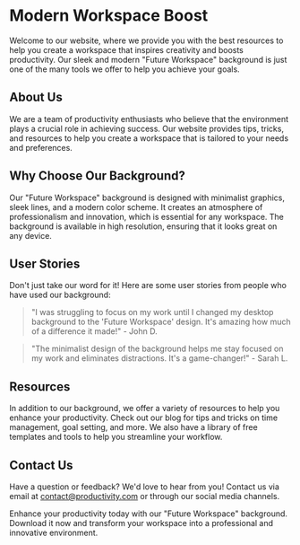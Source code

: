<!--font:Cabin-->

# Modern Workspace Boost

Welcome to our website, where we provide you with the best resources to help you create a workspace that inspires creativity and boosts productivity. Our sleek and modern "Future Workspace" background is just one of the many tools we offer to help you achieve your goals.

## About Us
We are a team of productivity enthusiasts who believe that the environment plays a crucial role in achieving success. Our website provides tips, tricks, and resources to help you create a workspace that is tailored to your needs and preferences.

## Why Choose Our Background?
Our "Future Workspace" background is designed with minimalist graphics, sleek lines, and a modern color scheme. It creates an atmosphere of professionalism and innovation, which is essential for any workspace. The background is available in high resolution, ensuring that it looks great on any device.

## User Stories
Don't just take our word for it! Here are some user stories from people who have used our background:

> "I was struggling to focus on my work until I changed my desktop background to the 'Future Workspace' design. It's amazing how much of a difference it made!" - John D.

> "The minimalist design of the background helps me stay focused on my work and eliminates distractions. It's a game-changer!" - Sarah L.

## Resources
In addition to our background, we offer a variety of resources to help you enhance your productivity. Check out our blog for tips and tricks on time management, goal setting, and more. We also have a library of free templates and tools to help you streamline your workflow.

## Contact Us
Have a question or feedback? We'd love to hear from you! Contact us via email at [contact@productivity.com](mailto:contact@productivity.com) or through our social media channels.

Enhance your productivity today with our "Future Workspace" background. Download it now and transform your workspace into a professional and innovative environment.

<!--

Write me content for website with wallpaper which alt text is:

"A minimalist graphic of a futuristic workspace, with sleek lines and a modern color scheme."

The name/title of the page should not be 1:1 copy of the alt text but rather a real content of the website which is using this wallpaper.

- Use markdown format 
- Start with heading
- Heading should be short and concise
- The content should look like a real website 
- The website should not be about the wallpaper, wallpaper is just a related background
- Heading should be contain work "wallpaper" or "background"
- Include real sections like references, contact, user stories, etc. use things relevant to the page purpose.
- Feel free to use structure like headings, bullets, numbering, blockquotes, paragraphs, horizontal lines, etc.
- You can use formatting like bold or _italic_
- You can include UTF-8 emojis
- Links should be only #hash anchors (and you can refer to the document itself)
- Do not include images


---


# Future Workspace Wallpaper: Enhance Your Productivity

Welcome to our website where we provide you with the best resources to enhance your productivity. Our sleek and modern "Future Workspace" wallpaper is just the beginning. 

## About Us
We are a team of productivity enthusiasts who believe that the environment plays a crucial role in achieving success. Our website provides tips, tricks, and resources to help you create a workspace that inspires creativity and boosts productivity.

## Why Choose Our Wallpaper?
Our "Future Workspace" wallpaper is designed with minimalist graphics, sleek lines, and a modern color scheme. It creates an atmosphere of professionalism and innovation, which is essential for any workspace. The wallpaper is available in high resolution, ensuring that it looks great on any device.

## User Stories
Don't just take our word for it! Here are some user stories from people who have used our wallpaper:

> "I was struggling to focus on my work until I changed my desktop background to the 'Future Workspace' wallpaper. It's amazing how much of a difference it made!" - John D.

> "I love the minimalist design of the wallpaper. It helps me stay focused on my work and eliminates distractions." - Sarah L.

## Resources
In addition to our wallpaper, we offer a variety of resources to help you enhance your productivity. Check out our blog for tips and tricks on time management, goal setting, and more. We also have a library of free templates and tools to help you streamline your workflow.

## Contact Us
Have a question or feedback? We'd love to hear from you! Contact us via email at [contact@productivity.com](mailto:contact@productivity.com) or through our social media channels.

Enhance your productivity today with our "Future Workspace" wallpaper. Download it now and transform your workspace into a professional and innovative environment.


---


Heading should not include word "wallpaper". The website should not be about the wallpaper itself, wallpaper is just a related background, rewrite whole content.


---


# Boost Your Productivity with a Modern Workspace

Welcome to our website, where we provide you with the best resources to help you create a workspace that inspires creativity and boosts productivity. Our sleek and modern "Future Workspace" background is just one of the many tools we offer to help you achieve your goals.

## About Us
We are a team of productivity enthusiasts who believe that the environment plays a crucial role in achieving success. Our website provides tips, tricks, and resources to help you create a workspace that is tailored to your needs and preferences.

## Why Choose Our Background?
Our "Future Workspace" background is designed with minimalist graphics, sleek lines, and a modern color scheme. It creates an atmosphere of professionalism and innovation, which is essential for any workspace. The background is available in high resolution, ensuring that it looks great on any device.

## User Stories
Don't just take our word for it! Here are some user stories from people who have used our background:

> "I was struggling to focus on my work until I changed my desktop background to the 'Future Workspace' design. It's amazing how much of a difference it made!" - John D.

> "The minimalist design of the background helps me stay focused on my work and eliminates distractions. It's a game-changer!" - Sarah L.

## Resources
In addition to our background, we offer a variety of resources to help you enhance your productivity. Check out our blog for tips and tricks on time management, goal setting, and more. We also have a library of free templates and tools to help you streamline your workflow.

## Contact Us
Have a question or feedback? We'd love to hear from you! Contact us via email at [contact@productivity.com](mailto:contact@productivity.com) or through our social media channels.

Enhance your productivity today with our "Future Workspace" background. Download it now and transform your workspace into a professional and innovative environment.

-->
